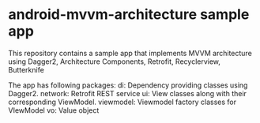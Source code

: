 # android-mvvm-architecture sample app

This repository contains a sample app that implements MVVM architecture using Dagger2, Architecture Components, Retrofit, Recyclerview, Butterknife

The app has following packages:
di: Dependency providing classes using Dagger2.
network: Retrofit REST service
ui: View classes along with their corresponding ViewModel.
viewmodel: Viewmodel factory classes for VIewModel
vo: Value object
